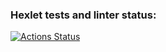 ### Hexlet tests and linter status:
[![Actions Status](https://github.com/Nblyumenshteyn/frontend-project-lvl1/workflows/hexlet-check/badge.svg)](https://github.com/Nblyumenshteyn/frontend-project-lvl1/actions)